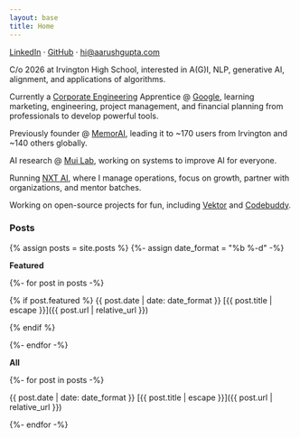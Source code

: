 ```yaml
---
layout: base
title: Home
---
```


[LinkedIn](https://www.linkedin.com/in/aarushgupta001) &middot; [GitHub](https://github.com/notallm) &middot; [hi@aarushgupta.com](mailto:hi@aarushgupta.com)

C/o 2026 at Irvington High School, interested in A(G)I, NLP, generative AI, alignment, and applications of algorithms.

Currently a [Corporate Engineering](https://www.youtube.com/watch?v=ohtLXCwC-oU) Apprentice @ [Google](https://google.com/), learning marketing, engineering, 
project management, and financial planning from professionals to develop powerful tools.

Previously founder @ [MemorAI](https://memorai.aarushgupta.com), leading it to ~170 users from Irvington and ~140 others globally.

AI research @ [Mui Lab](https://sites.google.com/asdrp.org/mui), working on systems to improve AI for everyone.

Running [NXT AI](https://nxtai.aarushgupta.com), where I manage operations, focus on growth, partner with organizations, and mentor batches.

Working on open-source projects for fun, including [Vektor](https://github.com/notallm/vektor) and [Codebuddy](https://github.com/notallm/codebuddy).

### Posts

{% assign posts = site.posts %}
{%- assign date_format = "%b %-d" -%}

**Featured**
<br>

{%- for post in posts -%}

{% if post.featured %}
{{ post.date | date: date_format }} [{{ post.title | escape }}]({{ post.url | relative_url }}) 
<br>

{% endif %}

{%- endfor -%}

**All**
<br>

{%- for post in posts -%}

{{ post.date | date: date_format }} [{{ post.title | escape }}]({{ post.url | relative_url }}) 
<br>


{%- endfor -%}
